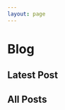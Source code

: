 ```yaml
---
layout: page
---
```


<script setup>
  import Card from '../components/Card.vue'
  import posts from './blog/posts.json'
</script>

<h1 class="title">Blog</h1>

<h2>Latest Post</h2>
<Card :post="posts[0]" size="lg" />

<div class="all-posts" v-if="posts.length > 1">
<h2>All Posts</h2>

  <div class="cards">
    <Card v-for="post in posts.slice(1)" :post="post" />
  </div>
</div>

<style scoped>
.cards {
  display: grid;
  grid-template-columns: repeat(auto-fill, minmax(min(400px, 50%), 1fr));
  gap: 1rem;
}

.all-posts {
  margin-top: 24px;
}

@media screen and (max-width: 800px) {
  .cards {
    gap: 0.5rem;
  }
}
</style>
